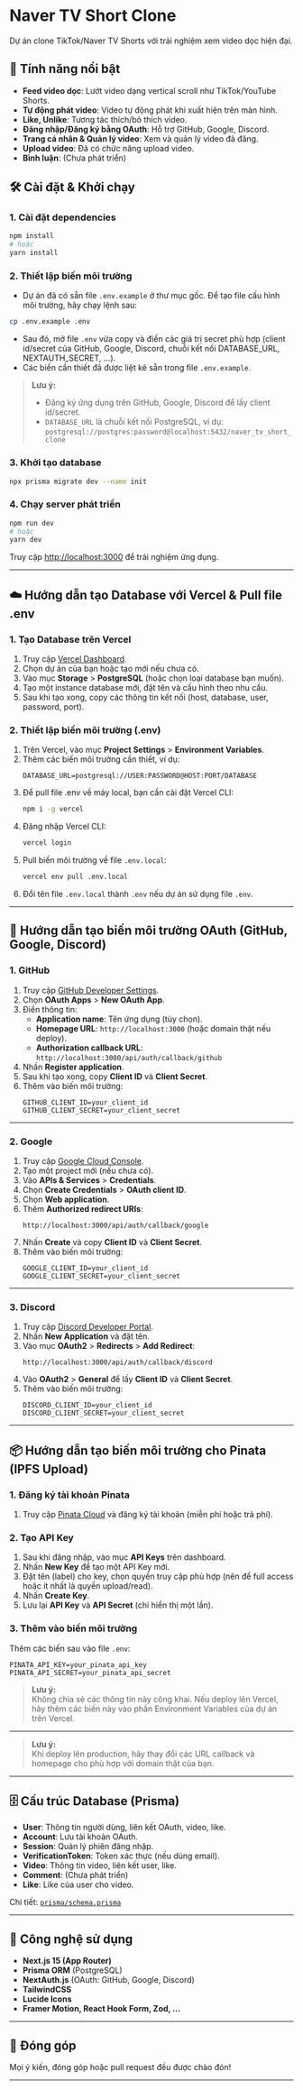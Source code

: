 # Naver TV Short Clone

Dự án clone TikTok/Naver TV Shorts với trải nghiệm xem video dọc hiện đại.

## 🚀 Tính năng nổi bật

- **Feed video dọc**: Lướt video dạng vertical scroll như TikTok/YouTube Shorts.
- **Tự động phát video**: Video tự động phát khi xuất hiện trên màn hình.
- **Like, Unlike**: Tương tác thích/bỏ thích video.
- **Đăng nhập/Đăng ký bằng OAuth**: Hỗ trợ GitHub, Google, Discord.
- **Trang cá nhân & Quản lý video**: Xem và quản lý video đã đăng.
- **Upload video**: Đã có chức năng upload video.
- **Bình luận**: (Chưa phát triển)

## 🛠️ Cài đặt & Khởi chạy

### 1. Cài đặt dependencies

```bash
npm install
# hoặc
yarn install
```

### 2. Thiết lập biến môi trường

- Dự án đã có sẵn file `.env.example` ở thư mục gốc. Để tạo file cấu hình môi trường, hãy chạy lệnh sau:

```bash
cp .env.example .env
```

- Sau đó, mở file `.env` vừa copy và điền các giá trị secret phù hợp (client id/secret của GitHub, Google, Discord, chuỗi kết nối DATABASE_URL, NEXTAUTH_SECRET, ...).
- Các biến cần thiết đã được liệt kê sẵn trong file `.env.example`.

> **Lưu ý:**  
> - Đăng ký ứng dụng trên GitHub, Google, Discord để lấy client id/secret.  
> - `DATABASE_URL` là chuỗi kết nối PostgreSQL, ví dụ:  
>   `postgresql://postgres:password@localhost:5432/naver_tv_short_clone`

### 3. Khởi tạo database

```bash
npx prisma migrate dev --name init
```

### 4. Chạy server phát triển

```bash
npm run dev
# hoặc
yarn dev
```

Truy cập [http://localhost:3000](http://localhost:3000) để trải nghiệm ứng dụng.

---

## ☁️ Hướng dẫn tạo Database với Vercel & Pull file .env

### 1. Tạo Database trên Vercel

1. Truy cập [Vercel Dashboard](https://vercel.com/dashboard).
2. Chọn dự án của bạn hoặc tạo mới nếu chưa có.
3. Vào mục **Storage** > **PostgreSQL** (hoặc chọn loại database bạn muốn).
4. Tạo một instance database mới, đặt tên và cấu hình theo nhu cầu.
5. Sau khi tạo xong, copy các thông tin kết nối (host, database, user, password, port).

### 2. Thiết lập biến môi trường (.env)

1. Trên Vercel, vào mục **Project Settings** > **Environment Variables**.
2. Thêm các biến môi trường cần thiết, ví dụ:
   ```
   DATABASE_URL=postgresql://USER:PASSWORD@HOST:PORT/DATABASE
   ```
3. Để pull file .env về máy local, bạn cần cài đặt Vercel CLI:
   ```bash
   npm i -g vercel
   ```
4. Đăng nhập Vercel CLI:
   ```bash
   vercel login
   ```
5. Pull biến môi trường về file `.env.local`:
   ```bash
   vercel env pull .env.local
   ```
6. Đổi tên file `.env.local` thành `.env` nếu dự án sử dụng file `.env`.

---

## 🔑 Hướng dẫn tạo biến môi trường OAuth (GitHub, Google, Discord)

### 1. GitHub

1. Truy cập [GitHub Developer Settings](https://github.com/settings/developers).
2. Chọn **OAuth Apps** > **New OAuth App**.
3. Điền thông tin:
   - **Application name**: Tên ứng dụng (tùy chọn).
   - **Homepage URL**: `http://localhost:3000` (hoặc domain thật nếu deploy).
   - **Authorization callback URL**: `http://localhost:3000/api/auth/callback/github`
4. Nhấn **Register application**.
5. Sau khi tạo xong, copy **Client ID** và **Client Secret**.
6. Thêm vào biến môi trường:
   ```
   GITHUB_CLIENT_ID=your_client_id
   GITHUB_CLIENT_SECRET=your_client_secret
   ```

---

### 2. Google

1. Truy cập [Google Cloud Console](https://console.cloud.google.com/).
2. Tạo một project mới (nếu chưa có).
3. Vào **APIs & Services** > **Credentials**.
4. Chọn **Create Credentials** > **OAuth client ID**.
5. Chọn **Web application**.
6. Thêm **Authorized redirect URIs**:
   ```
   http://localhost:3000/api/auth/callback/google
   ```
7. Nhấn **Create** và copy **Client ID** và **Client Secret**.
8. Thêm vào biến môi trường:
   ```
   GOOGLE_CLIENT_ID=your_client_id
   GOOGLE_CLIENT_SECRET=your_client_secret
   ```

---

### 3. Discord

1. Truy cập [Discord Developer Portal](https://discord.com/developers/applications).
2. Nhấn **New Application** và đặt tên.
3. Vào mục **OAuth2** > **Redirects** > **Add Redirect**:
   ```
   http://localhost:3000/api/auth/callback/discord
   ```
4. Vào **OAuth2** > **General** để lấy **Client ID** và **Client Secret**.
5. Thêm vào biến môi trường:
   ```
   DISCORD_CLIENT_ID=your_client_id
   DISCORD_CLIENT_SECRET=your_client_secret
   ```

---

## 📦 Hướng dẫn tạo biến môi trường cho Pinata (IPFS Upload)

### 1. Đăng ký tài khoản Pinata

1. Truy cập [Pinata Cloud](https://app.pinata.cloud/) và đăng ký tài khoản (miễn phí hoặc trả phí).

### 2. Tạo API Key

1. Sau khi đăng nhập, vào mục **API Keys** trên dashboard.
2. Nhấn **New Key** để tạo một API Key mới.
3. Đặt tên (label) cho key, chọn quyền truy cập phù hợp (nên để full access hoặc ít nhất là quyền upload/read).
4. Nhấn **Create Key**.
5. Lưu lại **API Key** và **API Secret** (chỉ hiển thị một lần).

### 3. Thêm vào biến môi trường

Thêm các biến sau vào file `.env`:

```
PINATA_API_KEY=your_pinata_api_key
PINATA_API_SECRET=your_pinata_api_secret
```

> **Lưu ý:**  
> Không chia sẻ các thông tin này công khai. Nếu deploy lên Vercel, hãy thêm các biến này vào phần Environment Variables của dự án trên Vercel.

---

> **Lưu ý:**  
> Khi deploy lên production, hãy thay đổi các URL callback và homepage cho phù hợp với domain thật của bạn.

---

## 🗄️ Cấu trúc Database (Prisma)

- **User**: Thông tin người dùng, liên kết OAuth, video, like.
- **Account**: Lưu tài khoản OAuth.
- **Session**: Quản lý phiên đăng nhập.
- **VerificationToken**: Token xác thực (nếu dùng email).
- **Video**: Thông tin video, liên kết user, like.
- **Comment**: (Chưa phát triển)
- **Like**: Like của user cho video.

Chi tiết: [`prisma/schema.prisma`](prisma/schema.prisma)

---

## 🧰 Công nghệ sử dụng

- **Next.js 15 (App Router)**
- **Prisma ORM** (PostgreSQL)
- **NextAuth.js** (OAuth: GitHub, Google, Discord)
- **TailwindCSS**
- **Lucide Icons**
- **Framer Motion, React Hook Form, Zod, ...**

---

## 🤝 Đóng góp

Mọi ý kiến, đóng góp hoặc pull request đều được chào đón!

---
